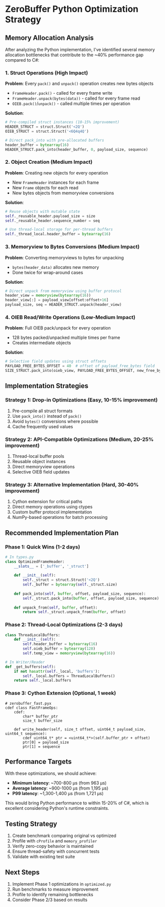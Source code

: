 # ZeroBuffer Python Optimization Strategy

## Memory Allocation Analysis

After analyzing the Python implementation, I've identified several memory allocation bottlenecks that contribute to the ~40% performance gap compared to C#:

### 1. Struct Operations (High Impact)
**Problem**: Every `pack()` and `unpack()` operation creates new bytes objects
- `FrameHeader.pack()` - called for every frame write
- `FrameHeader.unpack(bytes(data))` - called for every frame read
- `OIEB.pack()`/`unpack()` - called multiple times per operation

**Solution**:
```python
# Pre-compiled struct instances (10-15% improvement)
HEADER_STRUCT = struct.Struct('<2Q')
OIEB_STRUCT = struct.Struct('<6Q4q4Q')

# Direct pack_into with pre-allocated buffers
header_buffer = bytearray(16)
HEADER_STRUCT.pack_into(header_buffer, 0, payload_size, sequence)
```

### 2. Object Creation (Medium Impact)
**Problem**: Creating new objects for every operation
- New `FrameHeader` instances for each frame
- New `Frame` objects for each read
- New bytes objects from memoryview conversions

**Solution**:
```python
# Reuse objects with mutable state
self._reusable_header.payload_size = size
self._reusable_header.sequence_number = seq

# Use thread-local storage for per-thread buffers
self._thread_local.header_buffer = bytearray(16)
```

### 3. Memoryview to Bytes Conversions (Medium Impact)
**Problem**: Converting memoryviews to bytes for unpacking
- `bytes(header_data)` allocates new memory
- Done twice for wrap-around cases

**Solution**:
```python
# Direct unpack from memoryview using buffer protocol
header_view = memoryview(bytearray(16))
header_view[:] = payload_view[offset:offset+16]
payload_size, seq = HEADER_STRUCT.unpack(header_view)
```

### 4. OIEB Read/Write Operations (Low-Medium Impact)
**Problem**: Full OIEB pack/unpack for every operation
- 128 bytes packed/unpacked multiple times per frame
- Creates intermediate objects

**Solution**:
```python
# Selective field updates using struct offsets
PAYLOAD_FREE_BYTES_OFFSET = 40  # offset of payload_free_bytes field
SIZE_STRUCT.pack_into(oieb_view, PAYLOAD_FREE_BYTES_OFFSET, new_free_bytes)
```

## Implementation Strategies

### Strategy 1: Drop-in Optimizations (Easy, 10-15% improvement)
1. Pre-compile all struct formats
2. Use `pack_into()` instead of `pack()`
3. Avoid `bytes()` conversions where possible
4. Cache frequently used values

### Strategy 2: API-Compatible Optimizations (Medium, 20-25% improvement)
1. Thread-local buffer pools
2. Reusable object instances
3. Direct memoryview operations
4. Selective OIEB field updates

### Strategy 3: Alternative Implementation (Hard, 30-40% improvement)
1. Cython extension for critical paths
2. Direct memory operations using ctypes
3. Custom buffer protocol implementation
4. NumPy-based operations for batch processing

## Recommended Implementation Plan

### Phase 1: Quick Wins (1-2 days)
```python
# In types.py
class OptimizedFrameHeader:
    __slots__ = ['_buffer', '_struct']
    
    def __init__(self):
        self._struct = struct.Struct('<2Q')
        self._buffer = bytearray(self._struct.size)
    
    def pack_into(self, buffer, offset, payload_size, sequence):
        self._struct.pack_into(buffer, offset, payload_size, sequence)
    
    def unpack_from(self, buffer, offset):
        return self._struct.unpack_from(buffer, offset)
```

### Phase 2: Thread-Local Optimizations (2-3 days)
```python
class ThreadLocalBuffers:
    def __init__(self):
        self.header_buffer = bytearray(16)
        self.oieb_buffer = bytearray(128)
        self.temp_view = memoryview(bytearray(16))

# In Writer/Reader
def _get_buffers(self):
    if not hasattr(self._local, 'buffers'):
        self._local.buffers = ThreadLocalBuffers()
    return self._local.buffers
```

### Phase 3: Cython Extension (Optional, 1 week)
```cython
# zerobuffer_fast.pyx
cdef class FastFrameOps:
    cdef:
        char* buffer_ptr
        size_t buffer_size
        
    def write_header(self, size_t offset, uint64_t payload_size, uint64_t sequence):
        cdef uint64_t* ptr = <uint64_t*>(self.buffer_ptr + offset)
        ptr[0] = payload_size
        ptr[1] = sequence
```

## Performance Targets

With these optimizations, we should achieve:
- **Minimum latency**: ~700-800 μs (from 963 μs)
- **Average latency**: ~900-1000 μs (from 1,195 μs)
- **P99 latency**: ~1,300-1,400 μs (from 1,721 μs)

This would bring Python performance to within 15-20% of C#, which is excellent considering Python's runtime constraints.

## Testing Strategy

1. Create benchmark comparing original vs optimized
2. Profile with `cProfile` and `memory_profiler`
3. Verify zero-copy behavior is maintained
4. Ensure thread-safety with concurrent tests
5. Validate with existing test suite

## Next Steps

1. Implement Phase 1 optimizations in `optimized.py`
2. Run benchmarks to measure improvement
3. Profile to identify remaining bottlenecks
4. Consider Phase 2/3 based on results